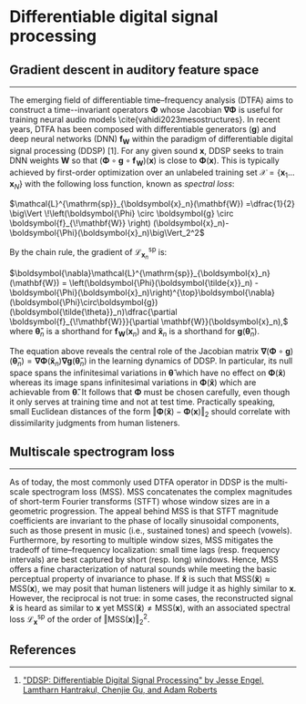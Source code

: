 # Differentiable digital signal processing


## Gradient descent in auditory feature space
---------------------------------------------

The emerging field of differentiable time–frequency analysis (DTFA) aims to construct a time--invariant operators $\boldsymbol{\Phi}$ whose Jacobian $\boldsymbol{\nabla\Phi}$ is useful for training neural audio models \cite{vahidi2023mesostructures}.
In recent years, DTFA has been composed with differentiable generators ($\boldsymbol{g}$) and deep neural networks (DNN) $\boldsymbol{f}_{\mathbf{W}}$ within the paradigm of differentiable digital signal processing (DDSP) [1].
For any given sound $\boldsymbol{x}$, DDSP seeks to train DNN weights $\mathbf{W}$ so that $(\boldsymbol{\Phi}\circ\boldsymbol{g}\circ\boldsymbol{f}_{\!\mathbf{W}})(\boldsymbol{x})$ is close to $\boldsymbol{\Phi}(\boldsymbol{x})$.
This is typically achieved by first-order optimization over an unlabeled training set $\mathcal{X} = \{\boldsymbol{x}_1 \ldots \boldsymbol{x}_N \}$ with the following loss function, known as *spectral loss*:

$\mathcal{L}^{\mathrm{sp}}_{\boldsymbol{x}_n}(\mathbf{W}) =\dfrac{1}{2} \big\Vert \!\left(\boldsymbol{\Phi} \circ \boldsymbol{g} \circ \boldsymbol{f}_{\!\mathbf{W}} \right) (\boldsymbol{x}_n)- \boldsymbol{\Phi}(\boldsymbol{x}_n)\big\Vert_2^2$

By the chain rule, the gradient of $\mathcal{L}^{\mathrm{sp}}_{\boldsymbol{x}_n}$ is:

$\boldsymbol{\nabla}\mathcal{L}^{\mathrm{sp}}_{\boldsymbol{x}_n}(\mathbf{W}) =
\left(\boldsymbol{\Phi}(\boldsymbol{\tilde{x}}_n) -\boldsymbol{\Phi}(\boldsymbol{x}_n)\right)^{\top}\boldsymbol{\nabla}(\boldsymbol{\Phi}\circ\boldsymbol{g})(\boldsymbol{\tilde{\theta}}_n)\dfrac{\partial \boldsymbol{f}_{\!\mathbf{W}}}{\partial \mathbf{W}}(\boldsymbol{x}_n),$
where $\boldsymbol{\tilde{\theta}}_n$ is a shorthand for $\boldsymbol{f}_{\!\mathbf{W}}(\boldsymbol{x}_n)$ and $\boldsymbol{\tilde{x}}_n$ is a shorthand for $\boldsymbol{g}(\boldsymbol{\tilde{\theta}}_n)$.

The equation above reveals the central role of the Jacobian matrix $\boldsymbol{\nabla}(\boldsymbol{\Phi}\circ\boldsymbol{g})(\boldsymbol{\tilde{\theta}}_n) = \boldsymbol{\nabla}\boldsymbol{\Phi}(\boldsymbol{\tilde{x}}_n) \boldsymbol{\nabla}\boldsymbol{g}(\boldsymbol{\tilde{\theta}}_n)$ in the learning dynamics of DDSP.
In particular, its null space spans the infinitesimal variations in $\boldsymbol{\tilde{\theta}}$ which have no effect on $\boldsymbol{\Phi}(\boldsymbol{\tilde{x}})$ whereas its image spans infinitesimal variations in $\boldsymbol{\Phi}(\boldsymbol{\tilde{x}})$ which are achievable from $\boldsymbol{\tilde{\theta}}$.
It follows that $\boldsymbol{\Phi}$ must be chosen carefully, even though it only serves at training time and not at test time.
Practically speaking, small Euclidean distances of the form $\Vert \boldsymbol{\Phi}(\boldsymbol{\tilde{x}}) - \boldsymbol{\Phi}(\boldsymbol{x})\Vert_2$ should correlate with dissimilarity judgments from human listeners.

## Multiscale spectrogram loss
------------------------------

As of today, the most commonly used DTFA operator in DDSP is the multi-scale spectrogram loss (MSS).
MSS concatenates the complex magnitudes of short-term Fourier transforms (STFT) whose window sizes are in a geometric progression.
The appeal behind MSS is that STFT magnitude coefficients are invariant to the phase of locally sinusoidal components, such as those present in music (i.e., sustained tones) and speech (vowels).
Furthermore, by resorting to multiple window sizes, MSS mitigates the tradeoff of time–frequency localization: small time lags (resp. frequency intervals) are best captured by short (resp. long) windows.
Hence, MSS offers a fine characterization of natural sounds while meeting the basic perceptual property of invariance to phase.
If $\boldsymbol{\tilde{x}}$ is such that $\mathrm{MSS}(\boldsymbol{\tilde{x}}) \approx \mathrm{MSS}(\boldsymbol{x})$, we may posit that human listeners will judge it as highly similar to $\boldsymbol{x}$.
However, the reciprocal is not true: in some cases, the reconstructed signal $\boldsymbol{\tilde{x}}$ is heard as similar to $\boldsymbol{x}$ yet $\mathrm{MSS}(\boldsymbol{\tilde{x}}) \neq \mathrm{MSS}(\boldsymbol{x})$, with an associated spectral loss $\mathcal{L}^{\mathrm{sp}}_{\boldsymbol{x}}$ of the order of $\Vert \mathrm{MSS}(\boldsymbol{x}) \Vert^2_2$.

## References
-------------
1. ["DDSP: Differentiable Digital Signal Processing" by Jesse Engel, Lamtharn Hantrakul, Chenjie Gu, and Adam Roberts](https://arxiv.org/abs/2001.04643)